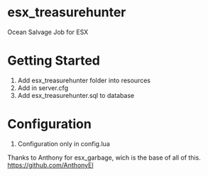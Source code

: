 # esx_treasurehunter

Ocean Salvage Job for ESX

# Getting Started

1. Add esx_treasurehunter folder into resources
2. Add in server.cfg
3. Add esx_treasurehunter.sql to database

# Configuration

1. Configuration only in config.lua

Thanks to Anthony for esx_garbage, wich is the base of all of this.
https://github.com/AnthonyEl
